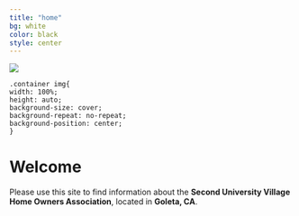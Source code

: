 ```yaml
---
title: "home"
bg: white
color: black
style: center
---
```



<div class="container">
    <img style="background-image" src="img/suvhoa-aerial.png">

    .container img{
    width: 100%;
    height: auto;
    background-size: cover;
    background-repeat: no-repeat;
    background-position: center;
    }
</div> 


<span class="fa-stack subtlecircle" style="font-size:100px; background:rgba(144,238,144,0.1)">
  <i class="fa fa-circle fa-stack-2x text-white"></i>
  <i class="fa fa-home fa-stack-1x text-green"></i>
</span>

# **Welcome**
Please use this site to find information about the **Second University Village Home Owners Association**, located in **Goleta, CA**.
